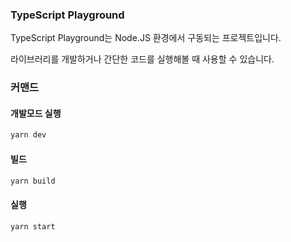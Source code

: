 ### TypeScript Playground

TypeScript Playground는 Node.JS 환경에서 구동되는 프로젝트입니다.

라이브러리를 개발하거나 간단한 코드를 실행해볼 때 사용할 수 있습니다.

### 커맨드

#### 개발모드 실행

```bash
yarn dev
```

#### 빌드

```bash
yarn build
```

#### 실행

```bash
yarn start
```
